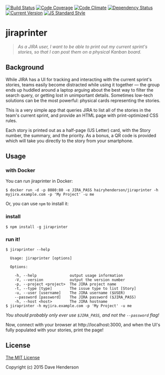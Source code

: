 [![Build Status][circleci-image]][circleci-url]
[![Code Coverage][coverage-image]][coverage-url]
[![Code Climate][climate-image]][climate-url]
[![Dependency Status][gemnasium-image]][gemnasium-url]
[![Current Version][npm-image]][npm-url]
[![JS Standard Style][js-standard-image]][js-standard-url]
<!-- [![Current Version][npm-image]][npm-url] -->

<!-- [![Stories in Ready][waffle-ready-image]][waffle-url]
[![Stories In Progress][waffle-progress-image]][waffle-url] -->

# jiraprinter

> _As a JIRA user, I want to be able to print out my current sprint's stories,
so that I can post them on a physical Kanban board._

## Background

While JIRA has a UI for tracking and interacting with the current sprint's stories, teams easily become distracted while using it together &mdash; the group ends up huddled around a laptop arguing about the best way to filter the search query, or getting lost in unimportant details. Sometimes low-tech solutions can be the most powerful: physical cards representing the stories.

This is a very simple app that queries JIRA to list all of the stories in the team's current sprint, and provide an HTML page with print-optimized CSS rules.

Each story is printed out as a half-page (US Letter) card, with the Story number, the summary, and the priority. As a bonus, a QR code is provided which will take you directly to the story from your smartphone.

## Usage

### with Docker

You can run jiraprinter in Docker:

```console
$ docker run -d -p 8080:80 -e JIRA_PASS hairyhenderson/jiraprinter -h myjira.example.com -p 'My Project' -u me
```

Or, you can use `npm` to install it:

### install

```console
$ npm install -g jiraprinter
```

### run it!

```console
$ jiraprinter --help

  Usage: jiraprinter [options]

  Options:

    -h, --help               output usage information
    -V, --version            output the version number
    -p, --project <project>  The JIRA project name
    -t, --type [type]        The issue type to list [Story]
    -u, --user [username]    The JIRA username ($USER)
    --password [password]    The JIRA password ($JIRA_PASS)
    -h, --host <host>        The JIRA hostname
$ jiraprinter -h myjira.example.com -p 'My Project' -u me
```

_You should probably only ever use `$JIRA_PASS`, and not the `--password` flag!_

Now, connect with your browser at http://localhost:3000, and when the UI's fully populated with your stories, print the page!

## License

[The MIT License](http://opensource.org/licenses/MIT)

Copyright (c) 2015 Dave Henderson

[circleci-image]: https://img.shields.io/circleci/project/hairyhenderson/jiraprinter.svg?style=flat
[circleci-url]: https://circleci.com/gh/hairyhenderson/jiraprinter

[coverage-image]: https://img.shields.io/codeclimate/coverage/github/hairyhenderson/jiraprinter.svg?style=flat
[coverage-url]: https://codeclimate.com/github/hairyhenderson/jiraprinter

[climate-image]: https://img.shields.io/codeclimate/github/hairyhenderson/jiraprinter.svg?style=flat
[climate-url]: https://codeclimate.com/github/hairyhenderson/jiraprinter

[gemnasium-image]: https://img.shields.io/gemnasium/hairyhenderson/jiraprinter.svg?style=flat
[gemnasium-url]: https://gemnasium.com/hairyhenderson/jiraprinter

[npm-image]: https://img.shields.io/npm/v/jiraprinter.svg?style=flat
[npm-url]: https://npmjs.org/package/jiraprinter

[waffle-ready-image]: https://badge.waffle.io/hairyhenderson/jiraprinter.svg?label=ready&title=Ready
[waffle-progress-image]: https://badge.waffle.io/hairyhenderson/jiraprinter.svg?label=in+progress&title=In+Progress
[waffle-url]: https://waffle.io/hairyhenderson/jiraprinter

[js-standard-image]: https://img.shields.io/badge/code%20style-standard-brightgreen.svg?style=flat
[js-standard-url]: http://standardjs.com/
